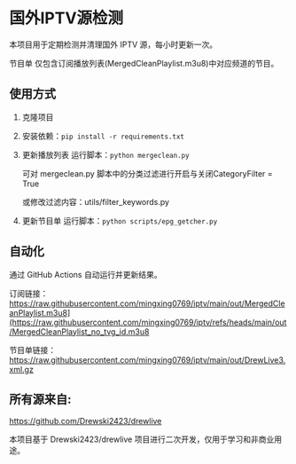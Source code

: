 # 国外IPTV源检测

本项目用于定期检测并清理国外 IPTV 源，每小时更新一次。

节目单 仅包含订阅播放列表(MergedCleanPlaylist.m3u8)中对应频道的节目。


## 使用方式

1. 克隆项目
2. 安装依赖：`pip install -r requirements.txt`
3. 更新播放列表 运行脚本：`python mergeclean.py`

   可对 mergeclean.py 脚本中的分类过滤进行开启与关闭CategoryFilter = True
   
   或修改过滤内容：utils/filter_keywords.py
   
4. 更新节目单 运行脚本：`python scripts/epg_getcher.py`




## 自动化

通过 GitHub Actions 自动运行并更新结果。

订阅链接：
https://raw.githubusercontent.com/mingxing0769/iptv/main/out/MergedCleanPlaylist.m3u8](https://raw.githubusercontent.com/mingxing0769/iptv/refs/heads/main/out/MergedCleanPlaylist_no_tvg_id.m3u8


节目单链接：
https://raw.githubusercontent.com/mingxing0769/iptv/main/out/DrewLive3.xml.gz


## 所有源来自:

https://github.com/Drewski2423/drewlive

本项目基于 Drewski2423/drewlive 项目进行二次开发，仅用于学习和非商业用途。



